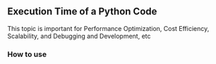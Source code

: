 ## Execution Time of a Python Code


This topic is important for Performance Optimization, Cost Efficiency, Scalability, and Debugging and Development, etc 



### How to use

